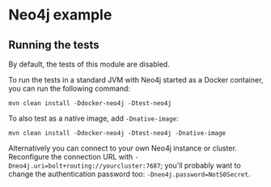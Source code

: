 # Neo4j example

## Running the tests

By default, the tests of this module are disabled.

To run the tests in a standard JVM with Neo4j started as a Docker container, you can run the following command:

```
mvn clean install -Ddocker-neo4j -Dtest-neo4j
```

To also test as a native image, add `-Dnative-image`:

```
mvn clean install -Ddocker-neo4j -Dtest-neo4j -Dnative-image
```

Alternatively you can connect to your own Neo4j instance or cluster.
Reconfigure the connection URL with `-Dneo4j.uri=bolt+routing://yourcluster:7687`;
you'll probably want to change the authentication password too: `-Dneo4j.password=NotS0Secret`.
